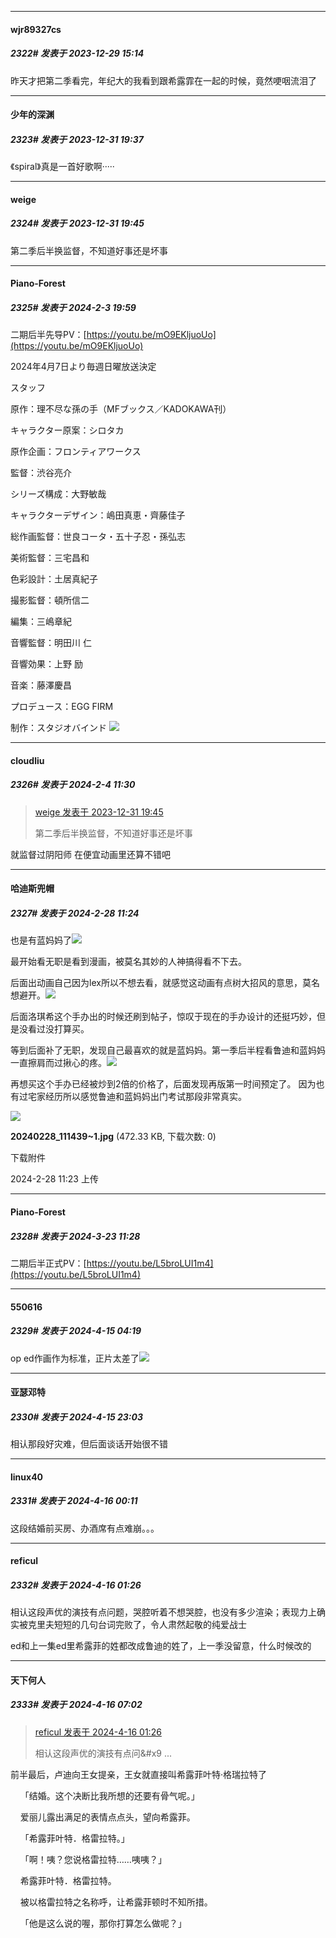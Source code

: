
*****

####  wjr89327cs  
##### 2322#       发表于 2023-12-29 15:14

昨天才把第二季看完，年纪大的我看到跟希露霏在一起的时候，竟然哽咽流泪了


*****

####  少年的深渊  
##### 2323#       发表于 2023-12-31 19:37

《spiral》真是一首好歌啊·····


*****

####  weige  
##### 2324#       发表于 2023-12-31 19:45

第二季后半换监督，不知道好事还是坏事

*****

####  Piano-Forest  
##### 2325#       发表于 2024-2-3 19:59

二期后半先导PV：[https://youtu.be/mO9EKljuoUo](https://youtu.be/mO9EKljuoUo)

2024年4月7日より毎週日曜放送決定

スタッフ

原作：理不尽な孫の手（MFブックス／KADOKAWA刊）

キャラクター原案：シロタカ　

原作企画：フロンティアワークス

監督：渋谷亮介　

シリーズ構成：大野敏哉　

キャラクターデザイン：嶋田真恵・齊藤佳子　

総作画監督：世良コータ・五十子忍・孫弘志　

美術監督：三宅昌和　

色彩設計：土居真紀子　

撮影監督：頓所信二　

編集：三嶋章紀　

音響監督：明田川 仁　

音響効果：上野 励　

音楽：藤澤慶昌

プロデュース：EGG FIRM　

制作：スタジオバインド
<img src="https://p.sda1.dev/15/be6110a05677eef29b3b97d1d3a2c925/20240203_195334.jpg" referrerpolicy="no-referrer">


*****

####  cloudliu  
##### 2326#       发表于 2024-2-4 11:30

<blockquote><a href="httphttps://bbs.saraba1st.com/2b/forum.php?mod=redirect&amp;goto=findpost&amp;pid=63494658&amp;ptid=1988848" target="_blank">weige 发表于 2023-12-31 19:45</a>

第二季后半换监督，不知道好事还是坏事</blockquote>
就监督过阴阳师 在便宜动画里还算不错吧

*****

####  哈迪斯兜帽  
##### 2327#       发表于 2024-2-28 11:24

也是有蓝妈妈了<img src="https://static.saraba1st.com/image/smiley/face2017/072.png" referrerpolicy="no-referrer">

最开始看无职是看到漫画，被莫名其妙的人神搞得看不下去。

后面出动画自己因为lex所以不想去看，就感觉这动画有点树大招风的意思，莫名想避开。<img src="https://static.saraba1st.com/image/smiley/face2017/068.png" referrerpolicy="no-referrer">

后面洛琪希这个手办出的时候还刷到帖子，惊叹于现在的手办设计的还挺巧妙，但是没看过没打算买。

等到后面补了无职，发现自己最喜欢的就是蓝妈妈。第一季后半程看鲁迪和蓝妈妈一直擦肩而过揪心的疼。<img src="https://static.saraba1st.com/image/smiley/face2017/068.png" referrerpolicy="no-referrer">

再想买这个手办已经被炒到2倍的价格了，后面发现再版第一时间预定了。
因为也有过宅家经历所以感觉鲁迪和蓝妈妈出门考试那段非常真实。

<img src="https://img.saraba1st.com/forum/202402/28/112318o4bgvrd6s4vh6b4s.jpg" referrerpolicy="no-referrer">

<strong>20240228_111439~1.jpg</strong> (472.33 KB, 下载次数: 0)

下载附件

2024-2-28 11:23 上传

*****

####  Piano-Forest  
##### 2328#       发表于 2024-3-23 11:28

二期后半正式PV：[https://youtu.be/L5broLUI1m4](https://youtu.be/L5broLUI1m4)

*****

####  550616  
##### 2329#       发表于 2024-4-15 04:19

op ed作画作为标准，正片太差了<img src="https://static.saraba1st.com/image/smiley/face2017/152.png" referrerpolicy="no-referrer">


*****

####  亚瑟邓特  
##### 2330#       发表于 2024-4-15 23:03

相认那段好灾难，但后面谈话开始很不错


*****

####  linux40  
##### 2331#       发表于 2024-4-16 00:11

这段结婚前买房、办酒席有点难崩。。。


*****

####  reficul  
##### 2332#       发表于 2024-4-16 01:26

相认这段声优的演技有点问题，哭腔听着不想哭腔，也没有多少渲染；表现力上确实被克里夫短短的几句台词完败了，令人肃然起敬的纯爱战士

ed和上一集ed里希露菲的姓都改成鲁迪的姓了，上一季没留意，什么时候改的


*****

####  天下何人  
##### 2333#       发表于 2024-4-16 07:02

<blockquote><a href="httphttps://bbs.saraba1st.com/2b/forum.php?mod=redirect&amp;goto=findpost&amp;pid=64611418&amp;ptid=1988848" target="_blank">reficul 发表于 2024-4-16 01:26</a>

相认这段声优的演技有点问&amp;#x9 ...</blockquote>
前半最后，卢迪向王女提亲，王女就直接叫希露菲叶特·格瑞拉特了

    「结婚。这个决断比我所想的还要有骨气呢。」

    爱丽儿露出满足的表情点点头，望向希露菲。

    「希露菲叶特．格雷拉特。」

    「啊！咦？您说格雷拉特……咦咦？」

    希露菲叶特．格雷拉特。

    被以格雷拉特之名称呼，让希露菲顿时不知所措。

    「他是这么说的喔，那你打算怎么做呢？」

